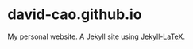 # david-cao.github.io

My personal website. A Jekyll site using [Jekyll-LaTeX](https://github.com/ryanmcdermott/jekyll-latex).
